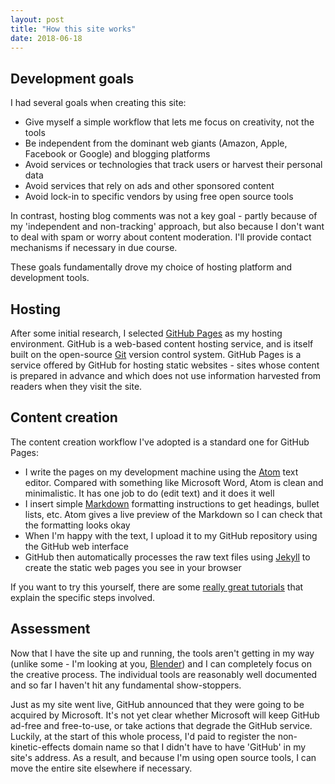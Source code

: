 ```yaml
---
layout: post
title: "How this site works"
date: 2018-06-18
---
```


## Development goals

I had several goals when creating this site:
* Give myself a simple workflow that lets me focus on creativity, not the tools
* Be independent from the dominant web giants (Amazon, Apple, Facebook or Google) and blogging platforms
* Avoid services or technologies that track users or harvest their personal data
* Avoid services that rely on ads and other sponsored content
* Avoid lock-in to specific vendors by using free open source tools 

In contrast, hosting blog comments was not a key goal - partly because of my 'independent and non-tracking' approach, but also because I don't want to deal with spam or worry about content moderation. I'll provide contact mechanisms if necessary in due course.

These goals fundamentally drove my choice of hosting platform and development tools.
## Hosting
After some initial research, I selected [GitHub Pages](https://pages.github.com/) as my hosting environment. GitHub is a web-based content hosting service, and is itself built on the open-source [Git](https://git-scm.com/) version control system. GitHub Pages is a service offered by GitHub for hosting static websites - sites whose content is prepared in advance and which does not use information harvested from readers when they visit the site.
## Content creation

The content creation workflow I've adopted is a standard one for GitHub Pages: 

* I write the pages on my development machine using the [Atom](https://atom.io/) text editor. Compared with something like Microsoft Word, Atom is clean and minimalistic. It has one job to do (edit text) and it does it well
* I insert simple [Markdown](https://daringfireball.net/projects/markdown/) formatting instructions to get headings, bullet lists, etc. Atom gives a live preview of the Markdown so I can check that the formatting looks okay
* When I'm happy with the text, I upload it to my GitHub repository using the GitHub web interface
* GitHub then automatically processes the raw text files using [Jekyll](https://jekyllrb.com/) to create the static web pages you see in your browser

If you want to try this yourself, there are some [really great tutorials](http://jmcglone.com/guides/github-pages/) that explain the specific steps involved.
## Assessment
Now that I have the site up and running, the tools aren't getting in my way (unlike some - I'm looking at you, [Blender](https://www.blender.org/)) and I can completely focus on the creative process. The individual tools are reasonably well documented and so far I haven't hit any fundamental show-stoppers. 

Just as my site went live, GitHub announced that they were going to be acquired by Microsoft. It's not yet clear whether Microsoft will keep GitHub ad-free and free-to-use, or take actions that degrade the GitHub service. Luckily, at the start of this whole process, I'd paid to register the non-kinetic-effects domain name so that I didn't have to have 'GitHub' in my site's address. As a result, and because I'm using open source tools, I can move the entire site elsewhere if necessary.
